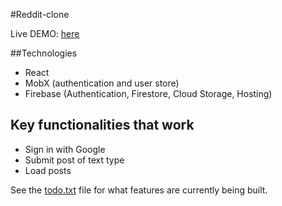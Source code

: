 #Reddit-clone

Live DEMO: [here](https://reddot-b1116.web.app/)

##Technologies
- React
- MobX (authentication and user store)
- Firebase (Authentication, Firestore, Cloud Storage, Hosting)

## Key functionalities that work
- Sign in with Google
- Submit post of text type
- Load posts

See the [todo.txt](todo.txt) file for what features are currently being built. 
